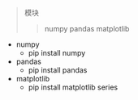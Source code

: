 > 模块
> > numpy
> > pandas
> > matplotlib


+ numpy
    + pip install numpy
+ pandas
    + pip install pandas
+ matplotlib
    + pip install matplotlib
series